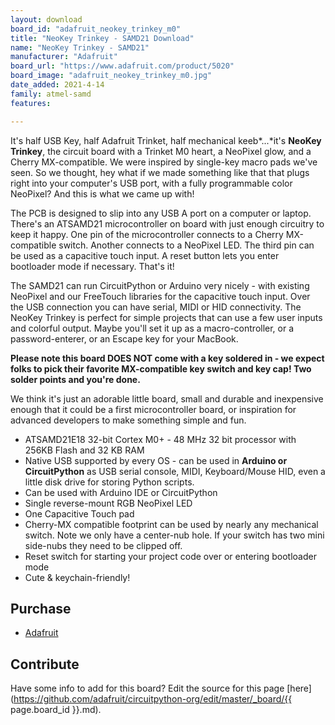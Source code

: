 ```yaml
---
layout: download
board_id: "adafruit_neokey_trinkey_m0"
title: "NeoKey Trinkey - SAMD21 Download"
name: "NeoKey Trinkey - SAMD21"
manufacturer: "Adafruit"
board_url: "https://www.adafruit.com/product/5020"
board_image: "adafruit_neokey_trinkey_m0.jpg"
date_added: 2021-4-14
family: atmel-samd
features:

---
```


It's half USB Key, half Adafruit Trinket, half mechanical keeb*...*it's **NeoKey Trinkey**, the circuit board with a Trinket M0 heart, a NeoPixel glow, and a Cherry MX-compatible. We were inspired by single-key macro pads we've seen. So we thought, hey what if we made something like that that plugs right into your computer's USB port, with a fully programmable color NeoPixel? And this is what we came up with!

The PCB is designed to slip into any USB A port on a computer or laptop. There's an ATSAMD21 microcontroller on board with just enough circuitry to keep it happy. One pin of the microcontroller connects to a Cherry MX-compatible switch. Another connects to a NeoPixel LED. The third pin can be used as a capacitive touch input. A reset button lets you enter bootloader mode if necessary. That's it!

The SAMD21 can run CircuitPython or Arduino very nicely - with existing NeoPixel and our FreeTouch libraries for the capacitive touch input. Over the USB connection you can have serial, MIDI or HID connectivity. The NeoKey Trinkey is perfect for simple projects that can use a few user inputs and colorful output. Maybe you'll set it up as a macro-controller, or a password-enterer, or an Escape key for your MacBook.

**Please note this board DOES NOT come with a key soldered in - we expect folks to pick their favorite MX-compatible key switch and key cap! Two solder points and you're done.**

We think it's just an adorable little board, small and durable and inexpensive enough that it could be a first microcontroller board, or inspiration for advanced developers to make something simple and fun.

- ATSAMD21E18 32-bit Cortex M0+ - 48 MHz 32 bit processor with 256KB Flash and 32 KB RAM
- Native USB supported by every OS - can be used in **Arduino or CircuitPython** as USB serial console, MIDI, Keyboard/Mouse HID, even a little disk drive for storing Python scripts.
- Can be used with Arduino IDE or CircuitPython
- Single reverse-mount RGB NeoPixel LED
- One Capacitive Touch pad
- Cherry-MX compatible footprint can be used by nearly any mechanical switch. Note we only have a center-nub hole. If your switch has two mini side-nubs they need to be clipped off.
- Reset switch for starting your project code over or entering bootloader mode
- Cute & keychain-friendly!

## Purchase

* [Adafruit](https://www.adafruit.com/product/5020)

## Contribute

Have some info to add for this board? Edit the source for this page [here](https://github.com/adafruit/circuitpython-org/edit/master/_board/{{ page.board_id }}.md).
